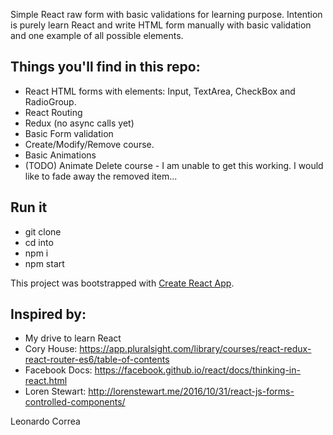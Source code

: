 
Simple React raw form with basic validations for learning purpose. Intention is purely learn React and write HTML form manually with basic validation and one example of all possible elements.

<h2>Things you'll find in this repo:</h2>
<ul>
  <li>React HTML forms with elements: Input, TextArea, CheckBox and RadioGroup.</li>
  <li>React Routing</li>
  <li>Redux (no async calls yet)</li>
  <li>Basic Form validation</li>
  <li>Create/Modify/Remove course.</li>
  <li>Basic Animations</li>
  <li>(TODO) Animate Delete course - I am unable to get this working. I would like to fade away the removed item...</li>
</ul>

## Run it
* git clone
* cd into
* npm i
* npm start


This project was bootstrapped with [Create React App](https://github.com/facebookincubator/create-react-app).


## Inspired by:
* My drive to learn React
* Cory House: https://app.pluralsight.com/library/courses/react-redux-react-router-es6/table-of-contents
* Facebook Docs: https://facebook.github.io/react/docs/thinking-in-react.html
* Loren Stewart: http://lorenstewart.me/2016/10/31/react-js-forms-controlled-components/


Leonardo Correa
